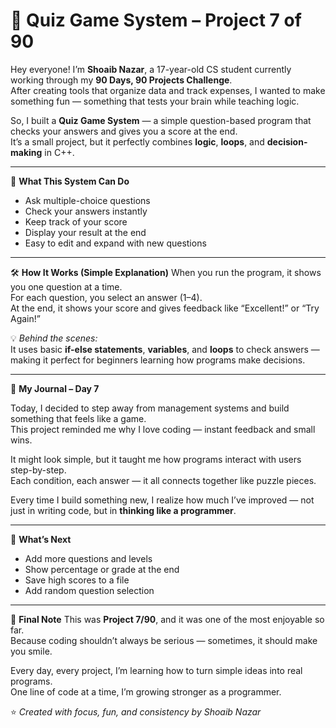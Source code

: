 # 🧠 Quiz Game System – Project 7 of 90

Hey everyone! I’m **Shoaib Nazar**, a 17-year-old CS student currently working through my **90 Days, 90 Projects Challenge**.  
After creating tools that organize data and track expenses, I wanted to make something fun — something that tests your brain while teaching logic.  

So, I built a **Quiz Game System** — a simple question-based program that checks your answers and gives you a score at the end.  
It’s a small project, but it perfectly combines **logic**, **loops**, and **decision-making** in C++.  

---

🌟 **What This System Can Do**
- Ask multiple-choice questions  
- Check your answers instantly  
- Keep track of your score  
- Display your result at the end  
- Easy to edit and expand with new questions  

---

🛠️ **How It Works (Simple Explanation)**
When you run the program, it shows you one question at a time.  
For each question, you select an answer (1–4).  
At the end, it shows your score and gives feedback like “Excellent!” or “Try Again!”  

💡 *Behind the scenes:*  
It uses basic **if-else statements**, **variables**, and **loops** to check answers — making it perfect for beginners learning how programs make decisions.

---

📝 **My Journal – Day 7**

Today, I decided to step away from management systems and build something that feels like a game.  
This project reminded me why I love coding — instant feedback and small wins.  

It might look simple, but it taught me how programs interact with users step-by-step.  
Each condition, each answer — it all connects together like puzzle pieces.  

Every time I build something new, I realize how much I’ve improved — not just in writing code, but in **thinking like a programmer**.  

---

🚀 **What’s Next**
- Add more questions and levels  
- Show percentage or grade at the end  
- Save high scores to a file  
- Add random question selection  

---

🎯 **Final Note**
This was **Project 7/90**, and it was one of the most enjoyable so far.  
Because coding shouldn’t always be serious — sometimes, it should make you smile.  

Every day, every project, I’m learning how to turn simple ideas into real programs.  
One line of code at a time, I’m growing stronger as a programmer.  

⭐ *Created with focus, fun, and consistency by Shoaib Nazar*
